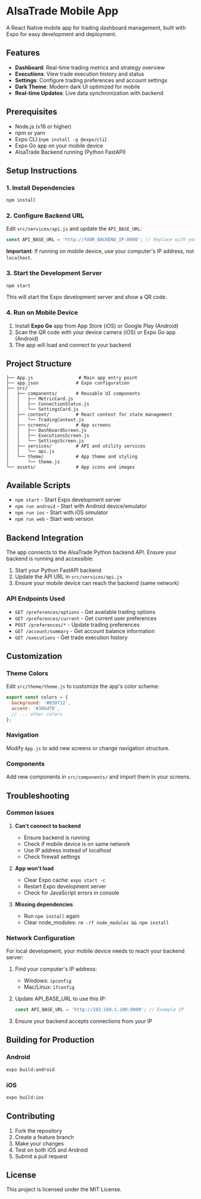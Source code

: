 # AlsaTrade Mobile App

A React Native mobile app for trading dashboard management, built with Expo for easy development and deployment.

## Features

- **Dashboard**: Real-time trading metrics and strategy overview
- **Executions**: View trade execution history and status
- **Settings**: Configure trading preferences and account settings
- **Dark Theme**: Modern dark UI optimized for mobile
- **Real-time Updates**: Live data synchronization with backend

## Prerequisites

- Node.js (v16 or higher)
- npm or yarn
- Expo CLI (`npm install -g @expo/cli`)
- Expo Go app on your mobile device
- AlsaTrade Backend running (Python FastAPI)

## Setup Instructions

### 1. Install Dependencies

```bash
npm install
```

### 2. Configure Backend URL

Edit `src/services/api.js` and update the `API_BASE_URL`:

```javascript
const API_BASE_URL = 'http://YOUR_BACKEND_IP:8000'; // Replace with your backend URL
```

**Important**: If running on mobile device, use your computer's IP address, not `localhost`.

### 3. Start the Development Server

```bash
npm start
```

This will start the Expo development server and show a QR code.

### 4. Run on Mobile Device

1. Install **Expo Go** app from App Store (iOS) or Google Play (Android)
2. Scan the QR code with your device camera (iOS) or Expo Go app (Android)
3. The app will load and connect to your backend

## Project Structure

```
├── App.js                 # Main app entry point
├── app.json              # Expo configuration
├── src/
│   ├── components/       # Reusable UI components
│   │   ├── MetricCard.js
│   │   ├── ConnectionStatus.js
│   │   └── SettingsCard.js
│   ├── context/          # React context for state management
│   │   └── TradingContext.js
│   ├── screens/          # App screens
│   │   ├── DashboardScreen.js
│   │   ├── ExecutionsScreen.js
│   │   └── SettingsScreen.js
│   ├── services/         # API and utility services
│   │   └── api.js
│   └── theme/            # App theme and styling
│       └── theme.js
└── assets/               # App icons and images
```

## Available Scripts

- `npm start` - Start Expo development server
- `npm run android` - Start with Android device/emulator
- `npm run ios` - Start with iOS simulator
- `npm run web` - Start web version

## Backend Integration

The app connects to the AlsaTrade Python backend API. Ensure your backend is running and accessible:

1. Start your Python FastAPI backend
2. Update the API URL in `src/services/api.js`
3. Ensure your mobile device can reach the backend (same network)

### API Endpoints Used

- `GET /preferences/options` - Get available trading options
- `GET /preferences/current` - Get current user preferences
- `POST /preferences/*` - Update trading preferences
- `GET /account/summary` - Get account balance information
- `GET /executions` - Get trade execution history

## Customization

### Theme Colors

Edit `src/theme/theme.js` to customize the app's color scheme:

```javascript
export const colors = {
  background: '#030712',
  accent: '#38bdf8',
  // ... other colors
};
```

### Navigation

Modify `App.js` to add new screens or change navigation structure.

### Components

Add new components in `src/components/` and import them in your screens.

## Troubleshooting

### Common Issues

1. **Can't connect to backend**
   - Ensure backend is running
   - Check if mobile device is on same network
   - Use IP address instead of localhost
   - Check firewall settings

2. **App won't load**
   - Clear Expo cache: `expo start -c`
   - Restart Expo development server
   - Check for JavaScript errors in console

3. **Missing dependencies**
   - Run `npm install` again
   - Clear node_modules: `rm -rf node_modules && npm install`

### Network Configuration

For local development, your mobile device needs to reach your backend server:

1. Find your computer's IP address:
   - Windows: `ipconfig`
   - Mac/Linux: `ifconfig`

2. Update API_BASE_URL to use this IP:
   ```javascript
   const API_BASE_URL = 'http://192.168.1.100:8000'; // Example IP
   ```

3. Ensure your backend accepts connections from your IP

## Building for Production

### Android

```bash
expo build:android
```

### iOS

```bash
expo build:ios
```

## Contributing

1. Fork the repository
2. Create a feature branch
3. Make your changes
4. Test on both iOS and Android
5. Submit a pull request

## License

This project is licensed under the MIT License.